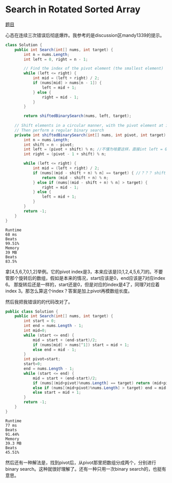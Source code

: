 # Search in Rotated Sorted Array

[题目](https://leetcode.com/problems/search-in-rotated-sorted-array/description/)

心态在连续三次错误后彻底爆炸。我参考的是discussion区mandy1339的提示。
```c#
class Solution {
    public int Search(int[] nums, int target) {
        int n = nums.Length;
        int left = 0, right = n - 1;

        // Find the index of the pivot element (the smallest element)
        while (left <= right) {
            int mid = (left + right) / 2;
            if (nums[mid] > nums[n - 1]) {
                left = mid + 1;
            } else {
                right = mid - 1;
            }
        }

        return shiftedBinarySearch(nums, left, target);
    
    // Shift elements in a circular manner, with the pivot element at index 0.
    // Then perform a regular binary search
    private int shiftedBinarySearch(int[] nums, int pivot, int target) {
        int n = nums.Length;
        int shift = n - pivot;
        int left = (pivot + shift) % n; //不懂为啥要这样，直接int left = 0;int right = n-1; 不好吗
        int right = (pivot - 1 + shift) % n;

        while (left <= right) {
            int mid = (left + right) / 2;
            if (nums[(mid - shift + n) % n] == target) { //？？？ shift = n - pivot; ，mid - shift + n=mid-n+pivot+n=mid+pivot???为啥不直接来
                return (mid - shift + n) % n;
            } else if (nums[(mid - shift + n) % n] > target) {
                right = mid - 1;
            } else {
                left = mid + 1;
            }
        }
        return -1;
    }
}
```
```
Runtime
68 ms
Beats
99.51%
Memory
39 MB
Beats
83.5%
```
拿[4,5,6,7,0,1,2]举例。它的pivot index是3，本来应该是[0,1,2,4,5,6,7]的。不要管那个旋转后的数组，假如是本来的情况，start应该是0，end应该是7对应index 6。 那旋转后还是一样的，start还是0，但是对应的index是4了，同理7对应着index 3。那怎么算这个index？答案是加上pivot再模数组长度。

然后我把我错误的的代码改对了。
```c#
public class Solution {
    public int Search(int[] nums, int target) {
        int start = 0;
        int end = nums.Length - 1;
        int mid=0;
        while (start <= end) {
            mid = start + (end-start)/2;
            if (nums[mid] > nums[^1]) start = mid + 1;
            else end = mid - 1;
        }
        int pivot=start;
        start=0;
        end = nums.Length - 1;
        while (start <= end) {
            mid = start + (end-start)/2;
            if (nums[(mid+pivot)%nums.Length] == target) return (mid+pivot)%nums.Length;
            else if (nums[(mid+pivot)%nums.Length] > target) end = mid-1;
            else start = mid + 1;
        }
        return -1;
    }
}
```
```
Runtime
77 ms
Beats
91.44%
Memory
39.3 MB
Beats
45.51%
```
然后还有一种解法是，找到pivot后，从pivot那里把数组分成两个，分别进行binary search。这种就很好理解了。还有一种只用一次binary search的，也挺有意思。